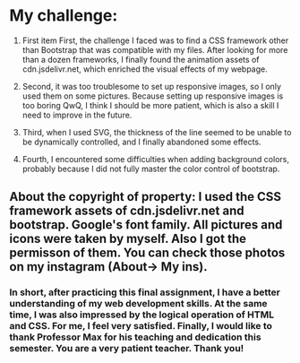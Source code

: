 # My challenge:
1. First item First, the challenge I faced was to find a CSS framework other than Bootstrap that was compatible with my files. After looking for more than a dozen frameworks, I finally found the animation assets of cdn.jsdelivr.net, which enriched the visual effects of my webpage.

2. Second, it was too troublesome to set up responsive images, so I only used them on some pictures. Because setting up responsive images is too boring QwQ, I think I should be more patient, which is also a skill I need to improve in the future.

3. Third, when I used SVG, the thickness of the line seemed to be unable to be dynamically controlled, and I finally abandoned some effects.

4. Fourth, I encountered some difficulties when adding background colors, probably because I did not fully master the color control of bootstrap.

## About the copyright of property: I used the CSS framework assets of cdn.jsdelivr.net and bootstrap. Google's font family. All pictures and icons were taken by myself. Also I got the permisson of them. You can check those photos on my instagram (About-> My ins).

### In short, after practicing this final assignment, I have a better understanding of my web development skills. At the same time, I was also impressed by the logical operation of HTML and CSS. For me, I feel very satisfied. Finally, I would like to thank Professor Max for his teaching and dedication this semester. You are a very patient teacher. Thank you!
